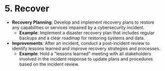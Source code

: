 # 5. Recover 
- **Recovery Planning**: Develop and implement recovery plans to restore any capabilities or services impaired by a cybersecurity incident.
  - **Example**: Implement a disaster recovery plan that includes regular backups and a clear roadmap for restoring systems and data.
- **Improvements**: After an incident, conduct a post-incident review to identify lessons learned and improve recovery strategies and processes.
  - **Example**: Hold a "lessons learned" meeting with all stakeholders involved in the incident response to update plans and procedures based on the incident review.
